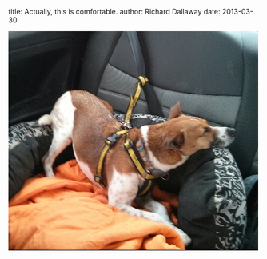 
title: Actually, this is comfortable.
author: Richard Dallaway
date: 2013-03-30

<div><a href="/media/IMG_20130330_124422.JPG"><img width="500" src="/media/IMG_20130330_124422.JPG.500.JPG" height="439"></img></a></div>


  
    
